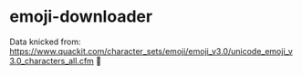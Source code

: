 # emoji-downloader

Data knicked from: https://www.quackit.com/character_sets/emoji/emoji_v3.0/unicode_emoji_v3.0_characters_all.cfm 🤫

